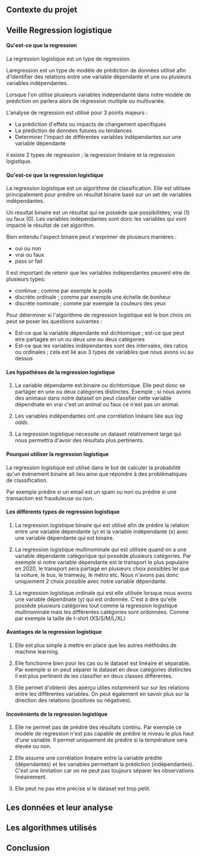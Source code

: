 

## Contexte du projet



## Veille Regression logistique

#### Qu'est-ce que la regression

La regression logistique est un type de regression. 

Laregression est un type de modèle de prédiction de données utilisé afin d'identifier des relations entre une variable dépendante et une ou plusieurs variables indépendantes. 

Lorsque l'on utilise plusieurs variables indépendante dans notre modèle de prédiction on parlera alors de régression multiple ou multivariée.

L'analyse de regression est utilisé pour 3 points majeurs :
* La prédiction d'effets ou impacts de changement specifiques
* La prediction de données futures ou tendances
* Determiner l'impact de différentes variables indépendantes sur une variable dépendante

il existe 2 types de regression ; la regression linéaire et la regression logistique.

#### Qu'est-ce que la regression logistique

La regression logistique est un algorithme de classification. Elle est utilisée principalement pour prédire un résultat binaire basé sur un set de variables indépendantes. 

Un résultat binaire est un résultat qui ne possède que possibilitées; vrai (1) ou faux (0). Les variables indépendantes sont donc les variables qui vont impacté le résultat de cet algorithm. 

Bien entendu l'aspect binaire peut s'exprimer de plusieurs manières :
* oui ou non
* vrai ou faux
* pass or fail

Il est important de retenir que les variables indépendantes peuvent etre de plusieurs types:
* continue ; comme par exemple le poids
* discrète ordinale ; comme par exemple une échelle de bonheur
* discrète nominale ; comme par exemple la couleurs des yeux 

Pour déterminer si l'algorithme de regression logistique est le bon choix on peut se poser les questions suivantes :
* Est-ce que la variable dépendante est dichtomique ; est-ce que peut etre partagée en un ou deux une ou deux catégories
* Est-ce que les variables indépendantes sont des intervales, des ratios ou ordinales ; cela est lié aux 3 types de variables que nous avons vu au dessus

#### Les hypothèses de la regression logistique

1. La variable dépendante est binaire ou dichtomique. Elle peut donc se partager en une ou deux catègories distinctes. Exemple ; si nous avons des animaux dans notre dataset on peut classfier cette variable dépendnate en vrai c'est un animal ou faux ce n'est pas un animal. 

2. Les variables indépendantes ont une corrélation linéaire liée aux *log odds*. 

3. La regression logistique nécessite un dataset relativement large qui nous permettra d'avoir des résultats plus pertinents.

#### Pourquoi utiliser la regression logistique

La regression logistique est utilisé dans le but de calculer la probabilité qu'un évènement binaire ait lieu ainsi que répondre à des problématiques de classification. 

Par exemple prédire si un email est un spam ou non ou prédire si une transaction est frauduleuse ou non. 

#### Les différents types de regression logistique

1. La regression logistique binaire qui est utilisé afin de prédire la relation entre une variable dépendante (y) et la variable indépendante (x) avec une variable dépendante qui est binaire. 

2. La regression logistique multinominale qui est utilisée quand on a une variable dépendante catègorique qui possède plusieurs catégories. Par exemple si notre variable dépendante est le transport le plus populaire en 2020, le transport sera partagé en plusieurs choix possibles tel que la voiture, le bus, le tramway, le métro etc. Nous n'avons pas donc uniquement 2 choix possible avec notre variable dépendante. 

3. La regression logistique ordinale qui est elle utilisée lorsque nous avons une variable dépendnate (y) qui est ordonnée. C'est à dire qu'elle possède plusieurs catégories tout comme la regression logistique multinominale mais les différentes catégories sont ordonnées. Comme par exemple la taille de t-shirt (XS/S/M/L/XL)

#### Avantages de la regression logistique

1. Elle est plus simple à mettre en place que les autres méthodes de machine learning. 

2. Elle fonctionne bien pour les cas ou le dataset est linéaire et séparable. Par exemple si on peut séparer le dataset en deux catégories distinctes il est plus pertinent de les classifier en deux classes différentes. 

3. Elle permet d'obtenir des aperçu utiles notamment sur sur les relations entre les différentes variables. On peut également en savoir plus sur la direction des relations (positives ou négatives). 

#### Incovénients de la regression logistique

1. Elle ne permet pas de prédire des résultats continu. Par exemple ce modèle de regression n'est pas capable de prédire le niveau le plus haut d'une variable. Il permet uniquement de prédire si la température sera élevée ou non.

2. Elle assume une corrélation linéaire entre la variable prédite (dépendantes) et les variables permettant la prédiction (indépendantes). C'est une limitation car on ne peut pas toujours séparer les observations linéairement.

3. Elle peut ne pas etre précise si le dataset est trop petit. 

## Les données et leur analyse



## Les algorithmes utilisés



## Conclusion

